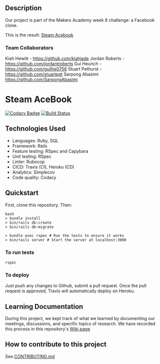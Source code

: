 ## Description

Our project is part of the Makers Academy week 8 challenge: a Facebook clone.

This is the result: [Steam Acebook](https://steam-acebook.herokuapp.com)

### Team Collaborators

Kiah Hewitt - https://github.com/kiahjade Jordan Roberts - https://github.com/jordantroberts Gui Heurich - https://github.com/guilhe0756 Stuart Pethurst - https://github.com/stuartpet Sarpong Abasimi https://github.com/SarpongAbasimi

# Steam AceBook

[![Codacy Badge](https://api.codacy.com/project/badge/Grade/a41b60a496814d4abea4626d74e3d785)](https://app.codacy.com/app/stuartpet/acebook-steam?utm_source=github.com&utm_medium=referral&utm_content=stuartpet/acebook-steam&utm_campaign=Badge_Grade_Dashboard)
[![Build Status](https://travis-ci.org/stuartpet/acebook-steam.svg?branch=master)](https://travis-ci.org/stuartpet/acebook-steam)

## Technologies Used

- Languages: Ruby, SQL
- Framework: Rails
- Feature testing: RSpec and Capybara
- Unit testing: RSpec
- Linter: Rubocop
- CICD: Travis (CI), Heroku (CD)
- Analytics: Simplecov
- Code quality: Codacy

## Quickstart

First, clone this repository. Then:

```
bash
> bundle install
> bin/rails db:create
> bin/rails db:migrate

> bundle exec rspec # Run the tests to ensure it works
> bin/rails server # Start the server at localhost:3000
```

### To run tests

```
rspec
```

### To deploy

Just push any changes to Github, submit a pull request.
Once the pull request is approved, Travis will automatically deploy on Heroku.

## Learning Documentation

During this project, we kept track of what we learned by documenting our meetings, discussions, and specific topics of research. We have recorded this process in this repository's [Wiki page](https://github.com/stuartpet/acebook-steam/wiki)

## How to contribute to this project

See [CONTRIBUTING.md](CONTRIBUTING.md)
